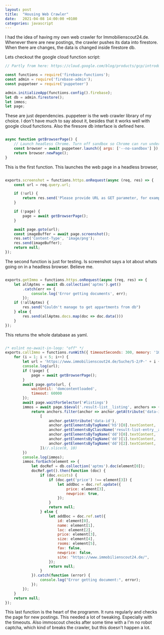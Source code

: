 ```yaml
---
layout: post
title:  "Housing Web Crawler"
date:   2021-04-08 14:00:00 +0100
categories: javascript
---
```


I had the idea of having my own web crawler for Immobilienscout24.de. Whenever there are new postings, the crawler pushes its data into firestore. 
When there are changes, the data is changed inside firestore db. 

Lets checkout the google cloud function script: 

```javascript
// Partly from here: https://cloud.google.com/blog/products/gcp/introducing-headless-chrome-support-in-cloud-functions-and-app-engine

const functions = require('firebase-functions');
const admin = require('firebase-admin');
const puppeteer = require('puppeteer')

admin.initializeApp(functions.config().firebase);
let db = admin.firestore();
let immos;
let page;

```

These are just dependencies. puppeteer is the web crawler library of my choice. I don't have much to say about it, besides that 
it works well with google cloud functions. Also the firesore db interface is defined here. 

```javascript

async function getBrowserPage() {
    // Launch headless Chrome. Turn off sandbox so Chrome can run under root.
    const browser = await puppeteer.launch({ args: ['--no-sandbox'] });
    return browser.newPage();
}

```

This is the first function. This launches the web page in a headless browser,

```javascript

exports.screenshot = functions.https.onRequest(async (req, res) => {
    const url = req.query.url;

    if (!url) {
        return res.send('Please provide URL as GET parameter, for example: <a href="?url=https://example.com">?url=https://example.com</a>');
    }

    if (!page) {
        page = await getBrowserPage();
    }

    await page.goto(url);
    const imageBuffer = await page.screenshot();
    res.set('Content-Type', 'image/png');
    res.send(imageBuffer);
    return null;
});

```
The second function is just for testing. Is screenshot says a lot about whats going on in a headless browser. Believe me. 

```javascript

exports.getImmo = functions.https.onRequest(async (req, res) => {
    let allAptms = await db.collection('aptms').get()
        .catch(err => {
            console.log('Error getting documents', err);
        });
    if (!allAptms) {
        res.send("Couldn't manage to get appartments from db")
    } else {
        res.send(allAptms.docs.map(doc => doc.data()))
    }
});

```

This returns the whole database as yaml. 

```javascript

/* eslint no-await-in-loop: "off" */
exports.callImmo = functions.runWith({ timeoutSeconds: 300, memory: '1GB' }).pubsub.schedule('0 7-22 * * *').timeZone('Europe/Berlin').onRun(async (context) => {
    for (i = 1; i < 5; i++) {
        let url = 'https://www.immobilienscout24.de/Suche/S-2/P-' + i + '/Wohnung-Kauf/Berlin/Berlin/-/3,00-/70,00-/EURO--600000,00/-/-/-/-/-/true';
        console.log(url);
        if (!page) {
            page = await getBrowserPage();
        }
        await page.goto(url, {
            waitUntil: 'domcontentloaded',
            timeout: 60000
        });
        await page.waitForSelector('#listings')
        immos = await page.$$eval('.result-list__listing', anchors => {
            return anchors.filter(anchor => anchor.getAttribute('data-id') !== null).map(anchor =>
                [
                    anchor.getAttribute('data-id'),
                    anchor.getElementsByTagName('h5')[0].textContent,
                    anchor.getElementsByClassName('result-list-entry__address')[0].textContent,
                    anchor.getElementsByTagName('dd')[0].textContent,
                    anchor.getElementsByTagName('dd')[1].textContent,
                    anchor.getElementsByTagName('dd')[2].textContent,
                ])//.slice(0, 10)
        })
        console.log(immos);
        immos.forEach(element => {
            let docRef = db.collection('aptms').doc(element[0]);
            docRef.get().then(function (doc) {
                if (doc.exists) {
                    if (doc.get('price') !== element[3]) {
                        let addDoc = doc.ref.update({
                            price: element[3],
                            newprice: true,
                        });
                    }
                    return null;
                } else {
                    let addDoc = doc.ref.set({
                        id: element[0],
                        name: element[1],
                        loc: element[2],
                        price: element[3],
                        size: element[4],
                        rooms: element[5],
                        fav: false,
                        newprice: false,
                        site: "https://www.immobilienscout24.de/",
                    });
                    return null;
                }
            }).catch(function (error) {
                console.log("Error getting document:", error);
            });
        });
    }
    return null;
});
```

This last function is the heart of the programm. It runs regularly and checks the page for new postings. This needed a lot of tweaking. Especially with the timeouts. Also immoscout checks after some time with a I'm no robot captcha, which kind of breaks the crawler, but this doesn't happen a lot.